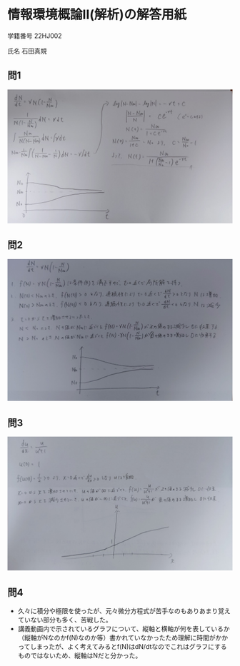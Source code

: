 # 情報環境概論Ⅱ(解析)の解答用紙
学籍番号 22HJ002 

氏名 石田真規

## 問1
![1](https://github.com/masakinho/mori_lab/blob/main/20220703_140947_2.JPG)

## 問2
![2](https://github.com/masakinho/mori_lab/blob/main/20220703_142409.JPG)

## 問3
![3](https://github.com/masakinho/mori_lab/blob/main/20220703_143842.JPG)

## 問4
- 久々に積分や極限を使ったが、元々微分方程式が苦手なのもありあまり覚えていない部分も多く、苦戦した。
- 講義動画内で示されているグラフについて、縦軸と横軸が何を表しているか（縦軸がNなのかf(N)なのか等）書かれていなかったため理解に時間がかかってしまったが、よく考えてみるとf(N)はdN/dtなのでこれはグラフにするものではないため、縦軸はNだと分かった。
